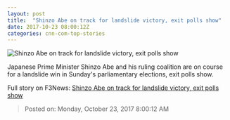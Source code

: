 ```yaml
---
layout: post
title:  "Shinzo Abe on track for landslide victory, exit polls show"
date: 2017-10-23 08:00:12Z
categories: cnn-com-top-stories
---
```


![Shinzo Abe on track for landslide victory, exit polls show](http://cdn.cnn.com/cnnnext/dam/assets/171022122219-shinzo-abe-japan-super-tease.jpg)

Japanese Prime Minister Shinzo Abe and his ruling coalition are on course for a landslide win in Sunday's parliamentary elections, exit polls show.


Full story on F3News: [Shinzo Abe on track for landslide victory, exit polls show](http://www.f3nws.com/n/mTUnJJ)

> Posted on: Monday, October 23, 2017 8:00:12 AM
